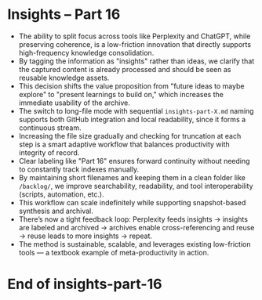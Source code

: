 # Insights – Part 16

- The ability to split focus across tools like Perplexity and ChatGPT, while preserving coherence, is a low-friction innovation that directly supports high-frequency knowledge consolidation.
- By tagging the information as "insights" rather than ideas, we clarify that the captured content is already processed and should be seen as reusable knowledge assets.
- This decision shifts the value proposition from "future ideas to maybe explore" to "present learnings to build on," which increases the immediate usability of the archive.
- The switch to long-file mode with sequential `insights-part-X.md` naming supports both GitHub integration and local readability, since it forms a continuous stream.
- Increasing the file size gradually and checking for truncation at each step is a smart adaptive workflow that balances productivity with integrity of record.
- Clear labeling like "Part 16" ensures forward continuity without needing to constantly track indexes manually.
- By maintaining short filenames and keeping them in a clean folder like `/backlog/`, we improve searchability, readability, and tool interoperability (scripts, automation, etc.).
- This workflow can scale indefinitely while supporting snapshot-based synthesis and archival.
- There’s now a tight feedback loop: Perplexity feeds insights → insights are labeled and archived → archives enable cross-referencing and reuse → reuse leads to more insights → repeat.
- The method is sustainable, scalable, and leverages existing low-friction tools — a textbook example of meta-productivity in action.

# End of insights-part-16
